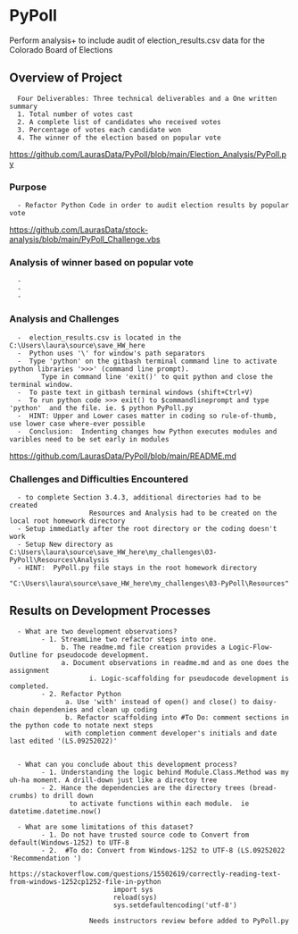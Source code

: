 # PyPoll
Perform analysis+ to include audit of election_results.csv data for the Colorado Board of Elections

## Overview of Project
      Four Deliverables: Three technical deliverables and a One written summary  
      1. Total number of votes cast
      2. A complete list of candidates who received votes
      3. Percentage of votes each candidate won
      4. The winner of the election based on popular vote

   https://github.com/LaurasData/PyPoll/blob/main/Election_Analysis/PyPoll.py


### Purpose
      - Refactor Python Code in order to audit election results by popular vote

   https://github.com/LaurasData/stock-analysis/blob/main/PyPoll_Challenge.vbs

### Analysis of winner based on popular vote
      - 
      -
      -

### Analysis and Challenges 
      -  election_results.csv is located in the C:\Users\laura\source\save_HW_here
      -  Python uses '\' for window's path separators
      -  Type 'python' on the gitbash terminal command line to activate python libraries '>>>' (command line prompt). 
            Type in command line 'exit()' to quit python and close the terminal window.
      -  To paste text in gitbash terminal windows (shift+Ctrl+V)
      -  To run python code >>> exit() to $commandlineprompt and type 'python'  and the file. ie. $ python PyPoll.py
      -  HINT: Upper and Lower cases matter in coding so rule-of-thumb, use lower case where-ever possible 
      -  Conclusion:  Indenting changes how Python executes modules and varibles need to be set early in modules
      
   https://github.com/LaurasData/PyPoll/blob/main/README.md

### Challenges and Difficulties Encountered
      - to complete Section 3.4.3, additional directories had to be created 
                        Resources and Analysis had to be created on the local root homework directory
      - Setup immediatly after the root directory or the coding doesn't work
      - Setup New directory as C:\Users\laura\source\save_HW_here\my_challenges\03-PyPoll\Resources\Analysis
      - HINT:  PyPoll.py file stays in the root homework directory
                         "C:\Users\laura\source\save_HW_here\my_challenges\03-PyPoll\Resources"

## Results on Development Processes
      - What are two development observations?
            - 1. StreamLine two refactor steps into one.
                 b. The readme.md file creation provides a Logic-Flow-Outline for pseudocode development.
                 a. Document observations in readme.md and as one does the assignment
                        i. Logic-scaffolding for pseudocode development is completed.
            - 2. Refactor Python 
                  a. Use 'with' instead of open() and close() to daisy-chain dependenies and clean up coding
                  b. Refactor scaffolding into #To Do: comment sections in the python code to notate next steps 
                  with completion comment developer's initials and date last edited '(LS.09252022)'
             
             
      - What can you conclude about this development process?
            - 1. Understanding the logic behind Module.Class.Method was my uh-ha moment. A drill-down just like a directoy tree
            - 2. Hance the dependencies are the directory trees (bread-crumbs) to drill down
                   to activate functions within each module.  ie datetime.datetime.now()
    
      - What are some limitations of this dataset?
            - 1. Do not have trusted source code to Convert from default(Windows-1252) to UTF-8
            - 2.  #To do: Convert from Windows-1252 to UTF-8 (LS.09252022 'Recommendation ')
                        https://stackoverflow.com/questions/15502619/correctly-reading-text-from-windows-1252cp1252-file-in-python
                              import sys
                              reload(sys)
                              sys.setdefaultencoding('utf-8')

                        Needs instructors review before added to PyPoll.py